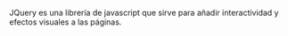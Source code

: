 JQuery es  una librería de javascript que sirve para añadir interactividad y efectos visuales a las páginas.